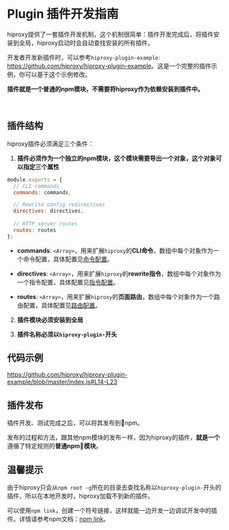 # Plugin 插件开发指南

hiproxy提供了一套插件开发机制，这个机制很简单：插件开发完成后，将插件安装到全局，hiproxy启动时会自动查找安装的所有插件。

开发者开发新插件时，可以参考`hiproxy-plugin-example`: <https://github.com/hiproxy/hiproxy-plugin-example>。这是一个完整的插件示例，你可以基于这个示例修改。

**插件就是一个普通的npm模块，不需要将hiproxy作为依赖安装到插件中。**

<br />

## 插件结构

hiproxy插件必须满足三个条件：

1. __插件必须作为一个独立的npm模块，这个模块需要导出一个对象，这个对象可以指定三个属性__
```js
module.exports = {
  // CLI commands
  commands: commands,

  // Rewrite config redirectives
  directives: directives,
  
  // HTTP server routes
  routes: routes
};
```

* **commands**: `<Array>`，用来扩展`hiproxy`的**CLI命令**，数组中每个对象作为一个命令配置，具体配置见[命令配置](cli_command.md)。

* **directives**: `<Array>`，用来扩展`hiproxy`的**rewrite指令**，数组中每个对象作为一个指令配置，具体配置见[指令配置](directive.md)。

* **routes**: `<Array>`，用来扩展`hiproxy`的**页面路由**，数组中每个对象作为一个路由配置，具体配置见[路由配置](route.md)。

2. __插件模块必须安装到全局__

3. __插件名称必须以`hiproxy-plugin-`开头__

## 代码示例

<https://github.com/hiproxy/hiproxy-plugin-example/blob/master/index.js#L14-L23>

## 插件发布

插件开发、测试完成之后，可以将其发布到npm。

发布的过程和方法，跟其他npm模块的发布一样，因为hiproxy的插件，**就是一个**遵循了特定规则的**普通npm模块**。


## 温馨提示

由于hiproxy只会从`npm root -g`所在的目录去查找名称以`hiproxy-plugin-`开头的插件，所以在本地开发时，hiproxy加载不到新的插件。

可以使用`npm link`，创建一个符号链接，这样就能一边开发一边调试开发中的插件。详情请参考npm文档：[npm link](https://docs.npmjs.com/cli/link)。
